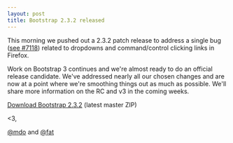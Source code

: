 ```yaml
---
layout: post
title: Bootstrap 2.3.2 released
---
```



This morning we pushed out a 2.3.2 patch release to address a single bug (<a href="https://github.com/twitter/bootstrap/issues/7118" target="_blank">see #7118</a>) related to dropdowns and command/control clicking links in Firefox.

Work on Bootstrap 3 continues and we're almost ready to do an official release candidate. We've addressed nearly all our chosen changes and are now at a point where we're smoothing things out as much as possible. We'll share more information on the RC and v3 in the coming weeks.

<a class="btn-link" href="https://github.com/twitter/bootstrap/zipball/master">Download Bootstrap 2.3.2</a> <span class="muted">(latest master ZIP)</span>

<3,

[@mdo](http://twitter.com/mdo) and [@fat](http://twitter.com/fat)